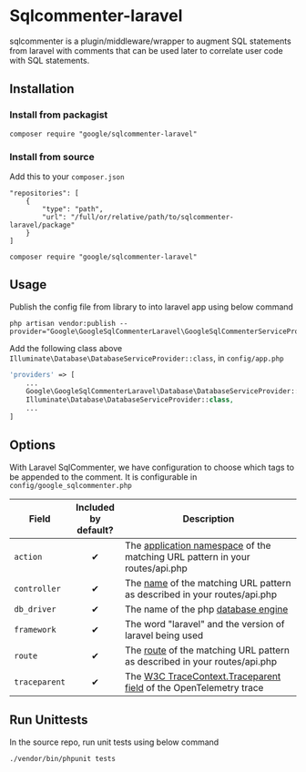 # Sqlcommenter-laravel

sqlcommenter is a plugin/middleware/wrapper to augment SQL statements from laravel
with comments that can be used later to correlate user code with SQL statements.

## Installation

### Install from packagist

```shell
composer require "google/sqlcommenter-laravel"
```
### Install from source

Add this to your `composer.json`
```shell
"repositories": [
    {
        "type": "path",
        "url": "/full/or/relative/path/to/sqlcommenter-laravel/package"
    }
]
```

```shell
composer require "google/sqlcommenter-laravel"
```
## Usage

Publish the config file from library to into laravel app using below command

```shell
php artisan vendor:publish --provider="Google\GoogleSqlCommenterLaravel\GoogleSqlCommenterServiceProvider"
```

Add the following class above `Illuminate\Database\DatabaseServiceProvider::class`,
 in `config/app.php`
```php
'providers' => [
    ...
    Google\GoogleSqlCommenterLaravel\Database\DatabaseServiceProvider::class,
    Illuminate\Database\DatabaseServiceProvider::class,
    ...
]
```

## Options

With Laravel SqlCommenter, we have configuration to choose which tags to be appended to the comment. It is configurable in `config/google_sqlcommenter.php`

| Field         | Included <br /> by default?                    | Description                                                                                                                 |
| ------------- | ---------------------------------------------- | --------------------------------------------------------------------------------------------------------------------------- |
| `action`      | <div style="text-align: center">&#10004;</div> | The [application namespace](https://laravel.com/docs/9.x/controllers) of the matching URL pattern in your routes/api.php    |
| `controller`  | <div style="text-align: center">&#10004;</div> | The [name](https://laravel.com/docs/9.x/controllers) of the matching URL pattern as described in your routes/api.php        |
| `db_driver`   | <div style="text-align: center">&#10004;</div> | The name of the php [database engine](https://laravel.com/docs/9.x/database)                                                |
| `framework`   | <div style="text-align: center">&#10004;</div> | The word "laravel" and the version of laravel being used                                                                    |
| `route`       | <div style="text-align: center">&#10004;</div> | The [route](https://laravel.com/docs/9.x/routing) of the matching URL pattern as described in your routes/api.php           |
| `traceparent` | <div style="text-align: center">&#10004;</div> | The [W3C TraceContext.Traceparent field](https://www.w3.org/TR/trace-context/#traceparent-field) of the OpenTelemetry trace |

## Run Unittests
In the source repo, run unit tests using below command
```shell
./vendor/bin/phpunit tests
```
